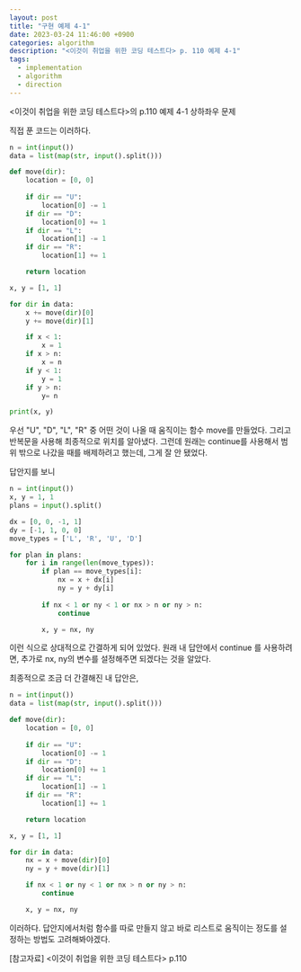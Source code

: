 ```yaml
---
layout: post
title: "구현 예제 4-1"
date: 2023-03-24 11:46:00 +0900
categories: algorithm
description: "<이것이 취업을 위한 코딩 테스트다> p. 110 예제 4-1"
tags:
  - implementation
  - algorithm
  - direction
---
```

<이것이 취업을 위한 코딩 테스트다>의 p.110 예제 4-1 상하좌우 문제

직접 푼 코드는 이러하다.

```python
n = int(input())
data = list(map(str, input().split()))

def move(dir):
    location = [0, 0]
    
    if dir == "U":
        location[0] -= 1
    if dir == "D":
        location[0] += 1
    if dir == "L":
        location[1] -= 1
    if dir == "R":
        location[1] += 1

    return location

x, y = [1, 1]

for dir in data:
    x += move(dir)[0]
    y += move(dir)[1]

    if x < 1:
        x = 1
    if x > n:
        x = n
    if y < 1:
        y = 1
    if y > n:
        y= n

print(x, y)
```

우선 "U", "D", "L", "R" 중 어떤 것이 나올 때 움직이는 함수 move를 만들었다. 그리고 반복문을 사용해 최종적으로 위치를 알아냈다. 그런데 원래는 continue를 사용해서 범위 밖으로 나갔을 때를 배제하려고 했는데, 그게 잘 안 됐었다.

답안지를 보니

```python
n = int(input())
x, y = 1, 1
plans = input().split()

dx = [0, 0, -1, 1]
dy = [-1, 1, 0, 0]
move_types = ['L', 'R', 'U', 'D']

for plan in plans:
    for i in range(len(move_types)):
        if plan == move_types[i]:
            nx = x + dx[i]
            ny = y + dy[i]
        
        if nx < 1 or ny < 1 or nx > n or ny > n:
            continue

        x, y = nx, ny
```

이런 식으로 상대적으로 간결하게 되어 있었다. 원래 내 답안에서 continue 를 사용하려면, 추가로 nx, ny의 변수를 설정해주면 되겠다는 것을 알았다.

최종적으로 조금 더 간결해진 내 답안은,

```python
n = int(input())
data = list(map(str, input().split()))

def move(dir):
    location = [0, 0]
    
    if dir == "U":
        location[0] -= 1
    if dir == "D":
        location[0] += 1
    if dir == "L":
        location[1] -= 1
    if dir == "R":
        location[1] += 1

    return location

x, y = [1, 1]

for dir in data:
    nx = x + move(dir)[0]
    ny = y + move(dir)[1]

    if nx < 1 or ny < 1 or nx > n or ny > n:
        continue

    x, y = nx, ny
```

이러하다. 답안지에서처럼 함수를 따로 만들지 않고 바로 리스트로 움직이는 정도를 설정하는 방법도 고려해봐야겠다.





[참고자료]
<이것이 취업을 위한 코딩 테스트다> p.110
